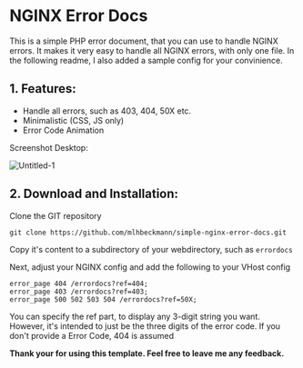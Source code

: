 # NGINX Error Docs

This is a simple PHP error document, that you can use to handle NGINX errors. It makes it very easy to handle all NGINX errors, with only one file. In the following readme, I also added a sample config for your convinience.

## 1. Features:

 - Handle all errors, such as 403, 404, 50X etc. 
 - Minimalistic (CSS, JS only)
 - Error Code Animation
   
Screenshot Desktop: 

![Untitled-1](https://user-images.githubusercontent.com/80179488/132218279-019f9572-ccce-45db-9cc6-d8c2336ec1b2.jpg)

## 2. Download and Installation:

Clone the GIT repository 
```
git clone https://github.com/mlhbeckmann/simple-nginx-error-docs.git
```
Copy it's content to a subdirectory of  your webdirectory, such as `errordocs`

Next, adjust your NGINX config and add the following to your VHost config

    error_page 404 /errordocs?ref=404;
    error_page 403 /errordocs?ref=403;
    error_page 500 502 503 504 /errordocs?ref=50X;

You can specify the ref part, to display any 3-digit string you want. However,  it's intended to just be the three digits of the error code. If you don't provide a Error Code, 404 is assumed


**Thank your for using this template. Feel free to leave me any feedback.**
